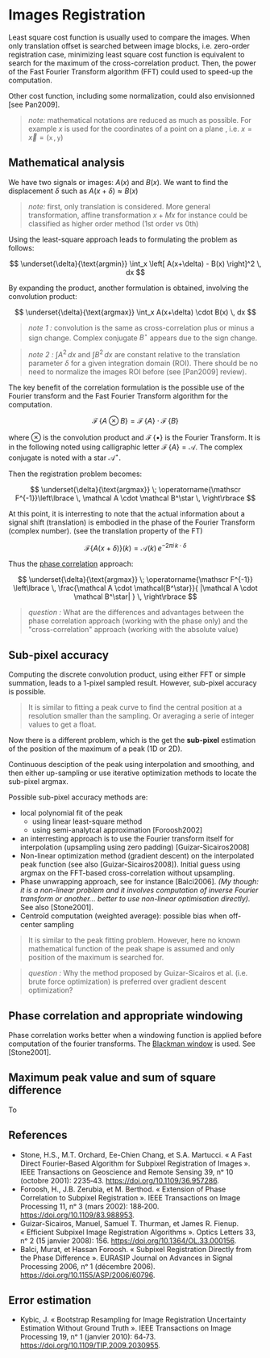 
# Images Registration

Least square cost function is usually used to compare the images. When only translation offset is searched between image blocks, i.e. zero-order registration case, minimizing least square cost function is equivalent to search for the maximum of the cross-correlation product. Then, the power of the Fast Fourier Transform algorithm (FFT) could used to speed-up the computation.

Other cost function, including some normalization, could also envisionned [see Pan2009].

> _note:_ mathematical notations are reduced as much as possible. For example $x$ is used for the coordinates of a point on a plane , i.e. $x = \vec x = (\mathtt x \,, \mathtt y)$

## Mathematical analysis

We have two signals or images: $A(x)$ and $B(x)$. We want to find the displacement $\delta$ such as $A(x+\delta)\approx B(x)$

> _note:_ first, only translation is considered. More general transformation, affine transformation $x + Mx$ for instance could be classified as higher order method (1st order vs 0th)

Using the least-square approach leads to formulating the problem as follows:

$$
\underset{\delta}{\text{argmin}} \int_x \left[ A(x+\delta) - B(x) \right]^2 \, dx
$$

By expanding the product, another formulation is obtained, involving the convolution product:

$$
\underset{\delta}{\text{argmax}} \int_x A(x+\delta) \cdot B(x) \,  dx
$$

> _note 1 :_ convolution is the same as cross-correlation plus or minus a sign change. Complex conjugate $B^\star$ appears due to the sign change.

> _note 2 :_  $\int A^2 \,dx$ and $\int B^2 \,dx$ are constant relative to the translation parameter $\delta$ for a given integration domain (ROI). There should be no need to normalize the images ROI  before (see [Pan2009] review).

The key benefit of the correlation formulation is the possible use of the Fourier transform and the Fast Fourier Transform algorithm for the computation. 


$$
\operatorname{\mathscr F} \left\lbrace A \otimes B \right\rbrace =
\operatorname{\mathscr F}\left\lbrace A\right\rbrace  \cdot   \operatorname{\mathscr F}\left\lbrace B\right\rbrace
$$

where $\otimes$ is the convolution product and $\operatorname{\mathscr F}\left\lbrace \bullet \right\rbrace$ is the Fourier Transform. It is in the following noted using calligraphic letter $\operatorname{\mathscr F}\left\lbrace A \right\rbrace = \mathcal A$. The complex conjugate is noted with a star $\mathcal A^\star$.

Then the registration problem becomes:

$$
\underset{\delta}{\text{argmax}} \; \operatorname{\mathscr F^{-1}}\left\lbrace \, \mathcal A \cdot \mathcal B^\star \, \right\rbrace
$$

At this point, it is interresting to note that the actual information about a signal shift (translation) is embodied in the phase of the Fourier Transform (complex number). (see the translation property of the FT)

$$
\mathscr{F} \lbrace A(x+\delta) \rbrace(k) =  \mathcal{A} (k) \, e^{-2\pi i \, k \cdot \delta}
$$

Thus the [phase correlation](https://en.wikipedia.org/wiki/Phase_correlation) approach:

$$
\underset{\delta}{\text{argmax}} \; \operatorname{\mathscr F^{-1}} \left\lbrace \,
\frac{\mathcal A \cdot \mathcal{B^\star}}{ |\mathcal A \cdot \mathcal B^\star| } \,
\right\rbrace
$$

> _question :_  What are the differences and advantages between the phase correlation approach (working with the phase only) and the "cross-correlation" approach (working with the absolute value)

## Sub-pixel accuracy

Computing the discrete convolution product, using either FFT or simple summation, leads to a 1-pixel sampled result. However, sub-pixel accuracy is possible. 

> It is similar to fitting a peak curve to find the central position at a resolution smaller than the sampling. Or averaging a serie of integer values to get a float. 

Now there is a different problem, which is the get the **sub-pixel** estimation of the position of the maximum of a peak (1D or 2D).

Continuous desciption of the peak using interpolation and smoothing, and then either up-sampling or use iterative optimization methods to locate the sub-pixel argmax.

Possible sub-pixel accuracy methods are: 

- local polynomial fit of the peak
  - using linear least-square method
  - using semi-analytcal approximation [Foroosh2002]
- an interresting approach is to use the Fourier transform itself for interpolation (upsampling using zero padding) [Guizar-Sicairos2008]
- Non-linear optimization method (gradient descent) on the interpolated peak function (see also [Guizar-Sicairos2008]). Initial guess using argmax on the FFT-based cross-correlation without upsampling.
- Phase unwrapping approach, see for instance [Balci2006]. _(My though: it is a non-linear problem and it involves computation of inverse Fourier transform or another... better to use non-linear optimisation directly)._ See also [Stone2001].
- Centroïd computation (weighted average): possible bias when off-center sampling

> It is similar to the peak fitting problem. However, here no known mathematical function of the peak shape is assumed and only position of the maximum is searched for.  


 
> _question :_ Why the method proposed by Guizar-Sicairos et al. (i.e. brute force optimization) is preferred over gradient descent optimization? 


## Phase correlation and appropriate windowing

Phase correlation works better when a windowing function is applied before computation of the fourier transforms. The [Blackman window](https://docs.scipy.org/doc/scipy/reference/generated/scipy.signal.windows.blackman.html) is used. See [Stone2001].


## Maximum peak value and sum of square difference

To 


## References

- Stone, H.S., M.T. Orchard, Ee-Chien Chang, et S.A. Martucci. « A Fast Direct Fourier-Based Algorithm for Subpixel Registration of Images ». IEEE Transactions on Geoscience and Remote Sensing 39, nᵒ 10 (octobre 2001): 2235‑43. https://doi.org/10.1109/36.957286.
- Foroosh, H., J.B. Zerubia, et M. Berthod. « Extension of Phase Correlation to Subpixel Registration ». IEEE Transactions on Image Processing 11, nᵒ 3 (mars 2002): 188‑200. https://doi.org/10.1109/83.988953.
- Guizar-Sicairos, Manuel, Samuel T. Thurman, et James R. Fienup. « Efficient Subpixel Image Registration Algorithms ». Optics Letters 33, nᵒ 2 (15 janvier 2008): 156. https://doi.org/10.1364/OL.33.000156.
- Balci, Murat, et Hassan Foroosh. « Subpixel Registration Directly from the Phase Difference ». EURASIP Journal on Advances in Signal Processing 2006, nᵒ 1 (décembre 2006). https://doi.org/10.1155/ASP/2006/60796.



## Error estimation

- Kybic, J. « Bootstrap Resampling for Image Registration Uncertainty Estimation Without Ground Truth ». IEEE Transactions on Image Processing 19, nᵒ 1 (janvier 2010): 64‑73. https://doi.org/10.1109/TIP.2009.2030955.
